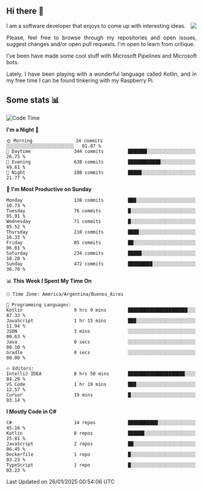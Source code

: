 ## Hi there :slightly_smiling_face:

<img src="https://github-readme-stats.vercel.app/api?username=victorgrycuk&show_icons=true&count_private=true&title_color=F7941E&icon_color=F7941E" align="right">

<p align="justify">
I am a software developer that enjoys to come up with interesting ideas.
<p/>

<p align= "justify">
Please, feel free to browse through my repositories and open issues, suggest changes and/or open pull requests. I'm open to learn from critique.
<p/>


<p align= "justify">
I've been have made some cool stuff with Microsoft Pipelines and Microsoft bots.
<p/>

<p align= "justify">
Lately, I have been playing with a wonderful language called Kotlin, and in my free time I can be found tinkering with my Raspberry Pi.
<p/>

## Some stats :bar_chart:
<!--START_SECTION:waka-->
![Code Time](http://img.shields.io/badge/Code%20Time-2%2C119%20hrs%202%20mins-blue)

**I'm a Night 🦉** 

```text
🌞 Morning                24 commits          ░░░░░░░░░░░░░░░░░░░░░░░░░   01.87 % 
🌆 Daytime                344 commits         ███████░░░░░░░░░░░░░░░░░░   26.75 % 
🌃 Evening                638 commits         ████████████░░░░░░░░░░░░░   49.61 % 
🌙 Night                  280 commits         █████░░░░░░░░░░░░░░░░░░░░   21.77 % 
```
📅 **I'm Most Productive on Sunday** 

```text
Monday                   138 commits         ███░░░░░░░░░░░░░░░░░░░░░░   10.73 % 
Tuesday                  76 commits          █░░░░░░░░░░░░░░░░░░░░░░░░   05.91 % 
Wednesday                71 commits          █░░░░░░░░░░░░░░░░░░░░░░░░   05.52 % 
Thursday                 210 commits         ████░░░░░░░░░░░░░░░░░░░░░   16.33 % 
Friday                   85 commits          ██░░░░░░░░░░░░░░░░░░░░░░░   06.61 % 
Saturday                 234 commits         █████░░░░░░░░░░░░░░░░░░░░   18.20 % 
Sunday                   472 commits         █████████░░░░░░░░░░░░░░░░   36.70 % 
```


📊 **This Week I Spent My Time On** 

```text
🕑︎ Time Zone: America/Argentina/Buenos_Aires

💬 Programming Languages: 
Kotlin                   9 hrs 9 mins        ██████████████████████░░░   87.33 % 
JavaScript               1 hr 15 mins        ███░░░░░░░░░░░░░░░░░░░░░░   11.94 % 
JSON                     3 mins              ░░░░░░░░░░░░░░░░░░░░░░░░░   00.63 % 
Java                     0 secs              ░░░░░░░░░░░░░░░░░░░░░░░░░   00.10 % 
Gradle                   0 secs              ░░░░░░░░░░░░░░░░░░░░░░░░░   00.00 % 

🔥 Editors: 
IntelliJ IDEA            8 hrs 50 mins       █████████████████████░░░░   84.29 % 
VS Code                  1 hr 19 mins        ███░░░░░░░░░░░░░░░░░░░░░░   12.57 % 
Cursor                   19 mins             █░░░░░░░░░░░░░░░░░░░░░░░░   03.14 % 
```

**I Mostly Code in C#** 

```text
C#                       14 repos            ███████████░░░░░░░░░░░░░░   45.16 % 
Kotlin                   8 repos             ██████░░░░░░░░░░░░░░░░░░░   25.81 % 
JavaScript               2 repos             ██░░░░░░░░░░░░░░░░░░░░░░░   06.45 % 
Dockerfile               1 repo              █░░░░░░░░░░░░░░░░░░░░░░░░   03.23 % 
TypeScript               1 repo              █░░░░░░░░░░░░░░░░░░░░░░░░   03.23 % 
```




 Last Updated on 26/01/2025 00:54:06 UTC
<!--END_SECTION:waka-->
